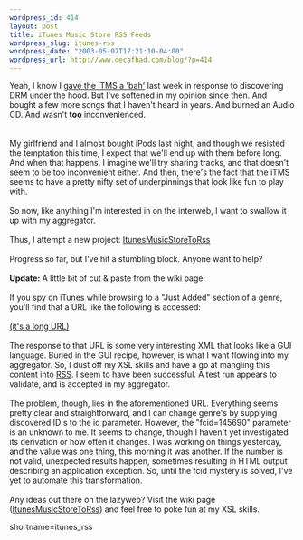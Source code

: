 ```yaml
--- 
wordpress_id: 414
layout: post
title: iTunes Music Store RSS Feeds
wordpress_slug: itunes-rss
wordpress_date: "2003-05-07T17:21:10-04:00"
wordpress_url: http://www.decafbad.com/blog/?p=414
---
```

Yeah, I know I <a href="http://www.decafbad.com/blog/geek/itunes_does_drm.html" target="_top">gave the iTMS a 'bah'</a>
last week in response to discovering DRM under the hood.  But I've softened in
my opinion since then.  And bought a few more songs that I haven't heard in years.
And burned an Audio CD.  And wasn't <strong>too</strong> inconvenienced.  
<br /><br />
My girlfriend and I almost
bought iPods last night, and though we resisted the temptation this time, I expect that
we'll end up with them before long.  And when that happens, I imagine we'll try sharing
tracks, and that doesn't seem to be too inconvenient either.  And then, there's the
fact that the iTMS seems to have a pretty nifty set of underpinnings that look like
fun to play with.
<br /><br />
So now, like anything I'm interested in on the interweb, I want to swallow it up with my aggregator.
<br /><br />
Thus, I attempt a new project:  <a href="http://www.decafbad.com/twiki/bin/view/Main/ItunesMusicStoreToRss">ItunesMusicStoreToRss</a>
<br /><br />
Progress so far, but I've hit a stumbling block.  Anyone want to help?
<br /><br />
<strong>Update:</strong> A little bit of cut &amp; paste from the wiki page:
<br /><br />
If you spy on iTunes while browsing to a "Just Added" section of a genre, you'll find that a URL like the following is accessed: 
<br /><br />
<a href="http://ax.phobos.apple.com.edgesuite.net/WebObjects/MZStore.woa/wa/com.apple.jingle.app.store.DirectAction/viewPlayListsPage?fcId=145690&amp;pageType=justAdded&amp;id=21" target="_top">(it's a long URL)</a>
<br /><br />
The response to that URL is some very interesting XML that looks like a GUI language.  Buried in the GUI recipe, however, is what I want flowing into my aggregator.  So, I dust off my XSL skills and have a go at mangling this content into <a href="http://www.decafbad.com/twiki/bin/view/Main/RSS">RSS</a>.  I seem to have been successful.  A test run appears to validate, and is accepted in my aggregator. 
<br /><br />
The problem, though, lies in the aforementioned URL.  Everything seems pretty clear and straightforward, and I can change genre's by supplying discovered ID's to the id parameter.  However, the  "fcid=145690" parameter  is an unknown to me.  It seems to change, though I haven't yet investigated its derivation or how often it changes.  I was working on things yesterday, and the value was one thing, this morning it was another. If the number is not valid, unexpected results happen, sometimes resulting in HTML output describing an application exception.  So, until the fcid mystery is solved, I've yet to automate this transformation. 
<br /><br />
Any ideas out there on the lazyweb?  Visit the wiki page (<a href="http://www.decafbad.com/twiki/bin/view/Main/ItunesMusicStoreToRss">ItunesMusicStoreToRss</a>) and feel free to poke fun at my XSL skills.
<!--more-->
shortname=itunes_rss
